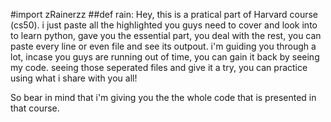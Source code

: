 #import zRainerzz
##def rain:
Hey, this is a pratical part of Harvard course (cs50).
i just paste all the highlighted you guys need to cover and look into to learn python, gave you the essential part, you deal with the rest, you can paste every line or even file and see its outpout. i'm guiding you through a lot, incase you guys are running out of time, you can gain it back by seeing my code. seeing those seperated files and give it a try, you can practice using what i share with you all!

So bear in mind that i'm giving you the the whole code that is presented in that course.
